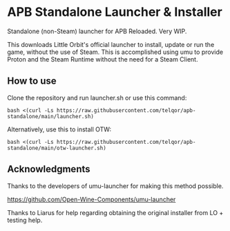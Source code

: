 # APB Standalone Launcher & Installer
Standalone (non-Steam) launcher for APB Reloaded. Very WIP.

This downloads Little Orbit's official launcher to install, update or run the game, without the use of Steam. 
This is accomplished using umu to provide Proton and the Steam Runtime without the need for a Steam Client.

## How to use

Clone the repository and run launcher.sh or use this command:

    bash <(curl -Ls https://raw.githubusercontent.com/telqor/apb-standalone/main/launcher.sh)

Alternatively, use this to install OTW:

    bash <(curl -Ls https://raw.githubusercontent.com/telqor/apb-standalone/main/otw-launcher.sh)

## Acknowledgments
Thanks to the developers of umu-launcher for making this method possible.

https://github.com/Open-Wine-Components/umu-launcher

Thanks to Liarus for help regarding obtaining the original installer from LO + testing help.

